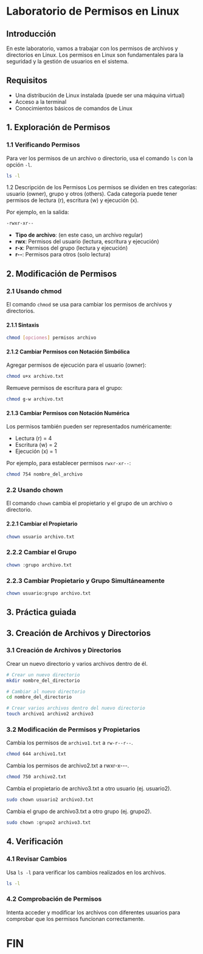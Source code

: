 # Laboratorio de Permisos en Linux

## Introducción

En este laboratorio, vamos a trabajar con los permisos de archivos y directorios en Linux. Los permisos en Linux son fundamentales para la seguridad y la gestión de usuarios en el sistema.

## Requisitos

- Una distribución de Linux instalada (puede ser una máquina virtual)
- Acceso a la terminal
- Conocimientos básicos de comandos de Linux

## 1. Exploración de Permisos

### 1.1 Verificando Permisos

Para ver los permisos de un archivo o directorio, usa el comando `ls` con la opción `-l`.

```sh
ls -l
```
1.2 Descripción de los Permisos
Los permisos se dividen en tres categorías: usuario (owner), grupo y otros (others). Cada categoría puede tener permisos de lectura (r), escritura (w) y ejecución (x).

Por ejemplo, en la salida:
```sh
-rwxr-xr--
```
- **Tipo de archivo**: (en este caso, un archivo regular)
- **rwx**: Permisos del usuario (lectura, escritura y ejecución)
- **r-x**: Permisos del grupo (lectura y ejecución)
- **r--**: Permisos para otros (solo lectura)

## 2. Modificación de Permisos

### 2.1 Usando chmod
El comando `chmod` se usa para cambiar los permisos de archivos y directorios.

#### 2.1.1 Sintaxis
```sh
chmod [opciones] permisos archivo
```
#### 2.1.2 Cambiar Permisos con Notación Simbólica
Agregar permisos de ejecución para el usuario (owner):
```sh
chmod u+x archivo.txt
```
Remueve permisos de escritura para el grupo:
```sh
chmod g-w archivo.txt
```
#### 2.1.3 Cambiar Permisos con Notación Numérica
Los permisos también pueden ser representados numéricamente:

- Lectura (r) = 4
- Escritura (w) = 2
- Ejecución (x) = 1

Por ejemplo, para establecer permisos `rwxr-xr--`:
```sh
chmod 754 nombre_del_archivo
```
### 2.2 Usando chown
El comando `chown` cambia el propietario y el grupo de un archivo o directorio.

#### 2.2.1 Cambiar el Propietario
```sh
chown usuario archivo.txt
```
### 2.2.2 Cambiar el Grupo
```sh
chown :grupo archivo.txt
```
### 2.2.3 Cambiar Propietario y Grupo Simultáneamente
```sh
chown usuario:grupo archivo.txt
```
## 3. Práctica guiada
## 3. Creación de Archivos y Directorios

### 3.1 Creación de Archivos y Directorios
Crear un nuevo directorio y varios archivos dentro de él.
```sh
# Crear un nuevo directorio
mkdir nombre_del_directorio

# Cambiar al nuevo directorio
cd nombre_del_directorio

# Crear varios archivos dentro del nuevo directorio
touch archivo1 archivo2 archivo3
```
### 3.2 Modificación de Permisos y Propietarios
Cambia los permisos de `archivo1.txt` a `rw-r--r--`.
```sh
chmod 644 archivo1.txt
```
Cambia los permisos de archivo2.txt a rwxr-x---.
```sh
chmod 750 archivo2.txt
```
Cambia el propietario de archivo3.txt a otro usuario (ej. usuario2).
```sh
sudo chown usuario2 archivo3.txt
```
Cambia el grupo de archivo3.txt a otro grupo (ej. grupo2).
```sh
sudo chown :grupo2 archivo3.txt
```
## 4. Verificación
### 4.1 Revisar Cambios
Usa `ls -l` para verificar los cambios realizados en los archivos.
```sh
ls -l
```
### 4.2 Comprobación de Permisos
Intenta acceder y modificar los archivos con diferentes usuarios para comprobar que los permisos funcionan correctamente.
# FIN



